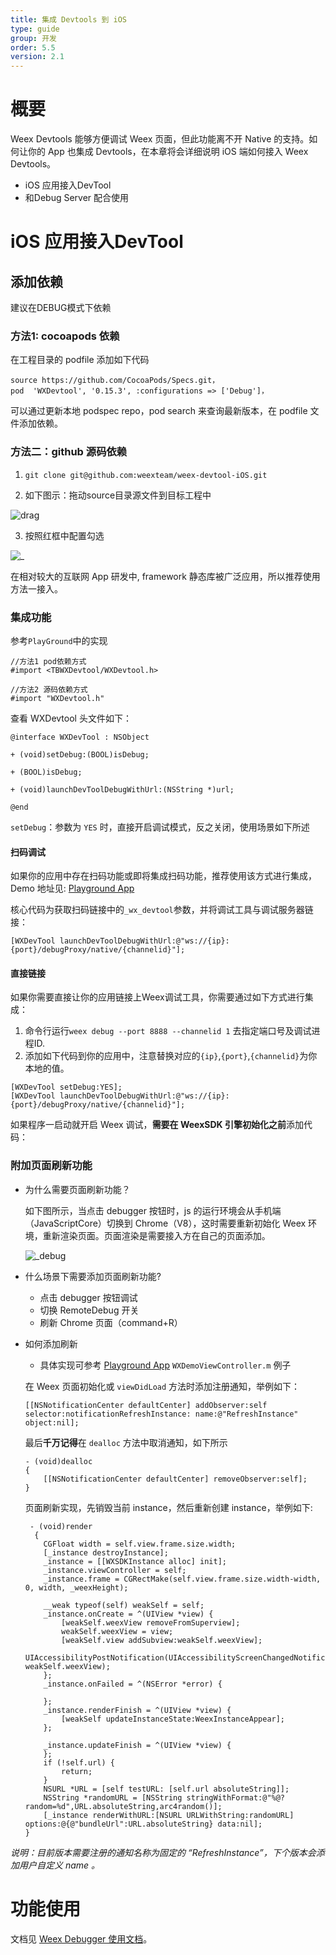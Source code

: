 ```yaml
---
title: 集成 Devtools 到 iOS
type: guide
group: 开发
order: 5.5
version: 2.1
---
```


<!-- toc -->


# 概要

Weex Devtools 能够方便调试 Weex 页面，但此功能离不开 Native 的支持。如何让你的 App 也集成 Devtools，在本章将会详细说明 iOS 端如何接入 Weex Devtools。

- iOS 应用接入DevTool
- 和Debug Server 配合使用


# iOS 应用接入DevTool


## 添加依赖 

建议在DEBUG模式下依赖


### 方法1: cocoapods 依赖

在工程目录的 podfile 添加如下代码

```
source https://github.com/CocoaPods/Specs.git，
pod  'WXDevtool', '0.15.3', :configurations => ['Debug']，
```


可以通过更新本地 podspec repo，pod search 来查询最新版本，在 podfile 文件添加依赖。



### 方法二：github 源码依赖


1. `git clone git@github.com:weexteam/weex-devtool-iOS.git`

2. 如下图示：拖动source目录源文件到目标工程中

  ![drag](http://img.alicdn.com/tps/TB1MXjjNXXXXXXlXpXXXXXXXXXX-795-326.png)

3. 按照红框中配置勾选

  ![_](http://img.alicdn.com/tps/TB1A518NXXXXXbZXFXXXXXXXXXX-642-154.png)


  在相对较大的互联网 App 研发中, framework 静态库被广泛应用，所以推荐使用方法一接入。

### 集成功能

参考`PlayGround`中的实现


```
//方法1 pod依赖方式
#import <TBWXDevtool/WXDevtool.h>

//方法2 源码依赖方式
#import "WXDevtool.h"

```

查看 WXDevtool 头文件如下：

```object-c
@interface WXDevTool : NSObject

+ (void)setDebug:(BOOL)isDebug;

+ (BOOL)isDebug;

+ (void)launchDevToolDebugWithUrl:(NSString *)url;

@end
```

`setDebug`：参数为 `YES` 时，直接开启调试模式，反之关闭，使用场景如下所述

#### 扫码调试

如果你的应用中存在扫码功能或即将集成扫码功能，推荐使用该方式进行集成，Demo 地址见: [Playground App](https://github.com/weexteam/weex-devtool-iOS/blob/master/playground/WeexDemo/Scanner/WXScannerVC.m)

核心代码为获取扫码链接中的`_wx_devtool`参数，并将调试工具与调试服务器链接：

```object-c
[WXDevTool launchDevToolDebugWithUrl:@"ws://{ip}:{port}/debugProxy/native/{channelid}"];
```

#### 直接链接

如果你需要直接让你的应用链接上Weex调试工具，你需要通过如下方式进行集成：

1. 命令行运行`weex debug --port 8888 --channelid 1` 去指定端口号及调试进程ID.
2. 添加如下代码到你的应用中，注意替换对应的`{ip}`,`{port}`,`{channelid}`为你本地的值。

```object-c
[WXDevTool setDebug:YES];
[WXDevTool launchDevToolDebugWithUrl:@"ws://{ip}:{port}/debugProxy/native/{channelid}"];
```
如果程序一启动就开启 Weex 调试，**需要在 WeexSDK 引擎初始化之前**添加代码：

### 附加页面刷新功能

- 为什么需要页面刷新功能？

  如下图所示，当点击 debugger 按钮时，js 的运行环境会从手机端（JavaScriptCore）切换到 Chrome（V8），这时需要重新初始化 Weex 环境，重新渲染页面。页面渲染是需要接入方在自己的页面添加。

  ![_debug](http://img.alicdn.com/tps/TB1xRHhNXXXXXakXpXXXXXXXXXX-1498-668.png)

- 什么场景下需要添加页面刷新功能?

  - 点击 debugger 按钮调试
  - 切换 RemoteDebug 开关
  - 刷新 Chrome 页面（command+R）

- 如何添加刷新  
  - 具体实现可参考 [Playground App](https://github.com/weexteam/weex-devtool-iOS/blob/master/playground/WeexDemo/WXDemoViewController.m)  `WXDemoViewController.m` 例子 

  在 Weex 页面初始化或 `viewDidLoad` 方法时添加注册通知，举例如下：

  ```object-c
  [[NSNotificationCenter defaultCenter] addObserver:self selector:notificationRefreshInstance: name:@"RefreshInstance" object:nil];
  ```

  最后**千万记得**在 `dealloc` 方法中取消通知，如下所示

  ```
  - (void)dealloc
  {
      [[NSNotificationCenter defaultCenter] removeObserver:self];
  }
  ```

  页面刷新实现，先销毁当前 instance，然后重新创建 instance，举例如下:

  ```
   - (void)render
    {
      CGFloat width = self.view.frame.size.width;
      [_instance destroyInstance];
      _instance = [[WXSDKInstance alloc] init];
      _instance.viewController = self;
      _instance.frame = CGRectMake(self.view.frame.size.width-width, 0, width, _weexHeight);

      __weak typeof(self) weakSelf = self;
      _instance.onCreate = ^(UIView *view) {
          [weakSelf.weexView removeFromSuperview];
          weakSelf.weexView = view;
          [weakSelf.view addSubview:weakSelf.weexView];
          UIAccessibilityPostNotification(UIAccessibilityScreenChangedNotification,  weakSelf.weexView);
      };
      _instance.onFailed = ^(NSError *error) {

      };
      _instance.renderFinish = ^(UIView *view) {
          [weakSelf updateInstanceState:WeexInstanceAppear];
      };

      _instance.updateFinish = ^(UIView *view) {
      };
      if (!self.url) {
          return;
      }
      NSURL *URL = [self testURL: [self.url absoluteString]];
      NSString *randomURL = [NSString stringWithFormat:@"%@?random=%d",URL.absoluteString,arc4random()];
      [_instance renderWithURL:[NSURL URLWithString:randomURL] options:@{@"bundleUrl":URL.absoluteString} data:nil];
  }
  ```



*说明：目前版本需要注册的通知名称为固定的 “RefreshInstance”，下个版本会添加用户自定义 name 。*

# 功能使用

文档见 [Weex Debugger 使用文档](../tools/toolkit.html#debug)。
